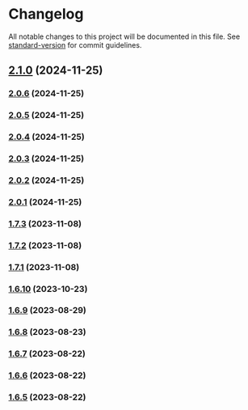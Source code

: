 # Changelog

All notable changes to this project will be documented in this file. See [standard-version](https://github.com/conventional-changelog/standard-version) for commit guidelines.

## [2.1.0](https://github.com/hybes/pairkiller/compare/v2.0.6...v2.1.0) (2024-11-25)

### [2.0.6](https://github.com/hybes/pairkiller/compare/v2.0.5...v2.0.6) (2024-11-25)

### [2.0.5](https://github.com/hybes/pairkiller/compare/v2.0.4...v2.0.5) (2024-11-25)

### [2.0.4](https://github.com/hybes/pairkiller/compare/v2.0.3...v2.0.4) (2024-11-25)

### [2.0.3](https://github.com/hybes/pairkiller/compare/v2.0.2...v2.0.3) (2024-11-25)

### [2.0.2](https://github.com/hybes/pairkiller/compare/v2.0.1...v2.0.2) (2024-11-25)

### [2.0.1](https://github.com/hybes/pairkiller/compare/v1.8.0...v2.0.1) (2024-11-25)

### [1.7.3](https://github.com/Hybes/blitz-for-league-only/compare/v1.7.2...v1.7.3) (2023-11-08)

### [1.7.2](https://github.com/Hybes/blitz-for-league-only/compare/v1.7.1...v1.7.2) (2023-11-08)

### [1.7.1](https://github.com/Hybes/blitz-for-league-only/compare/v1.7.0...v1.7.1) (2023-11-08)

### [1.6.10](https://github.com/Hybes/blitz-for-league-only/compare/v1.6.9...v1.6.10) (2023-10-23)

### [1.6.9](https://github.com/Hybes/blitz-for-league-only/compare/v1.6.8...v1.6.9) (2023-08-29)

### [1.6.8](https://github.com/Hybes/blitz-for-league-only/compare/v1.6.7...v1.6.8) (2023-08-23)

### [1.6.7](https://github.com/Hybes/blitz-for-league-only/compare/v1.6.6...v1.6.7) (2023-08-22)

### [1.6.6](https://github.com/Hybes/blitz-for-league-only/compare/v1.6.5...v1.6.6) (2023-08-22)

### [1.6.5](https://github.com/Hybes/blitz-for-league-only/compare/v1.0.0...v1.6.5) (2023-08-22)
